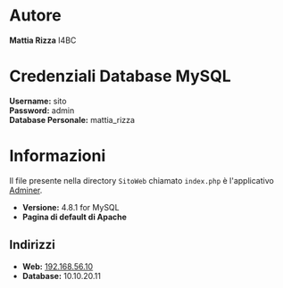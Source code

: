 # Autore
**Mattia Rizza**
I4BC



# Credenziali Database MySQL

**Username:** sito  
**Password:** admin  
**Database Personale:** mattia_rizza



# Informazioni

Il file presente nella directory `SitoWeb` chiamato `index.php` è l'applicativo [Adminer](https://www.adminer.org/).

- **Versione:** 4.8.1 for MySQL
- **Pagina di default di Apache**

## Indirizzi

- **Web:** [192.168.56.10](http://192.168.56.10)
- **Database:** 10.10.20.11
